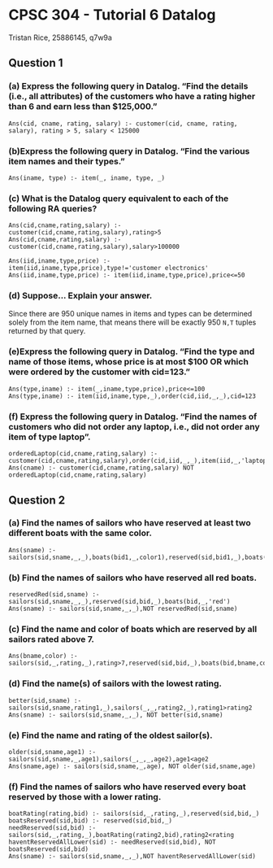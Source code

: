# CPSC 304 - Tutorial 6 Datalog
Tristan Rice, 25886145, q7w9a

## Question 1

### (a) Express	the	following	query in Datalog.  “Find	the	details	(i.e.,	all attributes) of the customers who have a rating higher than 6 and earn less than $125,000.”

```datalog
Ans(cid, cname, rating, salary) :- customer(cid, cname, rating, salary), rating > 5, salary < 125000
```

### (b)Express the following query in Datalog.  “Find the various item names and their types.”

```datalog
Ans(iname, type) :- item(_, iname, type, _)
```

### (c) What	is	the	Datalog	query	equivalent	to	each	of	the	following	RA	queries?

```datalog
Ans(cid,cname,rating,salary) :- customer(cid,cname,rating,salary),rating>5
Ans(cid,cname,rating,salary) :- customer(cid,cname,rating,salary),salary>100000
```

```datalog
Ans(iid,iname,type,price) :- item(iid,iname,type,price),type!='customer electronics'
Ans(iid,iname,type,price) :- item(iid,iname,type,price),price<=50
```

### (d) Suppose... Explain your answer.

Since there are 950 unique names in items and types can be determined solely
from the item name, that means there will be exactly 950 `N,T` tuples returned
by that query.

### (e)Express the following query in Datalog. “Find the type and name of those items, whose price is at most $100 OR which were ordered by the customer with cid=123.”

```datalog
Ans(type,iname) :- item(_,iname,type,price),price<=100
Ans(type,iname) :- item(iid,iname,type,_),order(cid,iid,_,_),cid=123
```

### (f) Express the following query in Datalog.  “Find the names of customers who did not order any laptop, i.e., did not order any item of type laptop”.

```datalog
orderedLaptop(cid,cname,rating,salary) :- customer(cid,cname,rating,salary),order(cid,iid,_,_),item(iid,_,'laptop',_)
Ans(cname) :- customer(cid,cname,rating,salary) NOT orderedLaptop(cid,cname,rating,salary)
```

## Question 2

### (a) Find the names of sailors who have reserved at least two different boats with the same color.

```datalog
Ans(sname) :- sailors(sid,sname,_,_),boats(bid1,_,color1),reserved(sid,bid1,_),boats(bid2,_,color2),reserved(sid,bid2,_)bid1!=bid2,color1=color2
```

### (b) Find the names of sailors who have reserved all red boats.

```datalog
reservedRed(sid,sname) :- sailors(sid,sname,_,_),reserved(sid,bid,_),boats(bid,_,'red')
Ans(sname) :- sailors(sid,sname,_,_),NOT reservedRed(sid,sname)
```

### (c) Find the name and color of boats which are reserved by all sailors rated above 7.

```datalog
Ans(bname,color) :- sailors(sid,_,rating,_),rating>7,reserved(sid,bid,_),boats(bid,bname,color)
```

### (d) Find the name(s) of sailors with the lowest rating.

```datalog
better(sid,sname) :- sailors(sid,sname,rating1,_),sailors(_,_,rating2,_),rating1>rating2
Ans(sname) :- sailors(sid,sname,_,_), NOT better(sid,sname)
```

### (e) Find the name and rating of the oldest sailor(s).

```datalog
older(sid,sname,age1) :- sailors(sid,sname,_,age1),sailors(_,_,_,age2),age1<age2
Ans(sname,age) :- sailors(sid,sname,_,age), NOT older(sid,sname,age)
```

### (f) Find the names of sailors who have reserved every boat reserved by those with a lower rating.

```datalog
boatRating(rating,bid) :- sailors(sid,_,rating,_),reserved(sid,bid,_)
boatsReserved(sid,bid) :- reserved(sid,bid,_)
needReserved(sid,bid) :- sailors(sid,_,rating,_),boatRating(rating2,bid),rating2<rating
haventReservedAllLower(sid) :- needReserved(sid,bid), NOT boatsReserved(sid,bid)
Ans(sname) :- sailors(sid,sname,_,_),NOT haventReservedAllLower(sid)
```

